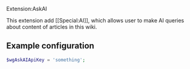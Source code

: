 Extension:AskAI

This extension add [[Special:AI]],
which allows user to make AI queries about content of articles in this wiki.

## Example configuration

```php
$wgAskAIApiKey = 'something';
```
